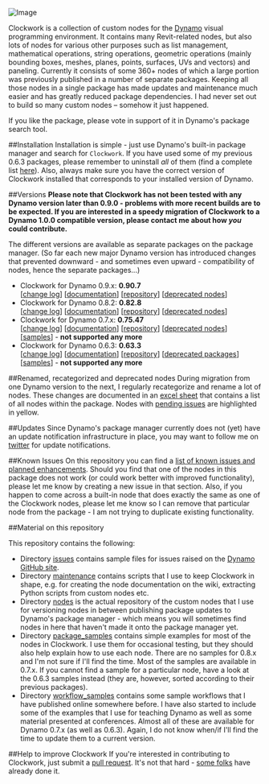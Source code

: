 ﻿![Image](clockwork-logo.png)

Clockwork is a collection of custom nodes for the [Dynamo](http://www.dynamobim.org) visual programming environment. It contains many Revit-related nodes, but also lots of nodes for various other purposes such as list management, mathematical operations, string operations, geometric operations (mainly bounding boxes, meshes, planes, points, surfaces, UVs and vectors) and paneling. Currently it consists of some 360+ nodes of which a large portion was previously published in a number of separate packages. Keeping all those nodes in a single package has made updates and maintenance much easier and has greatly reduced package dependencies. I had never set out to build so many custom nodes – somehow it just happened.

If you like the package, please vote in support of it in Dynamo's package search tool. 

##Installation
Installation is simple - just use Dynamo's built-in package manager and search for ```Clockwork```. If you have used some of my previous 0.6.3 packages, please remember to uninstall *all* of them (find a complete list [here](https://github.com/CAAD-RWTH/ClockworkForDynamo/wiki/Deprecated-Nodes-&-Packages#pre-clockwork-packages)). Also, always make sure you have the correct version of Clockwork installed that corresponds to your installed version of Dynamo.

##Versions
**Please note that Clockwork has not been tested with any Dynamo version later than 0.9.0 - problems with more recent builds are to be expected. If you are interested in a speedy migration of Clockwork to a Dynamo 1.0.0 compatible version, please contact me about how *you* could contribute.**

The different versions are available as separate packages on the package manager. (So far each new major Dynamo version has introduced changes that prevented downward - and sometimes even upward - compatibility of nodes, hence the separate packages...)
- Clockwork for Dynamo 0.9.x: **0.90.7**<br>[[change log](https://github.com/CAAD-RWTH/ClockworkForDynamo/wiki/Version-History#clockwork-for-dynamo-09x)] [[documentation](https://github.com/CAAD-RWTH/ClockworkForDynamo/wiki/0.9.x-Node-Documentation)] [[repository](https://github.com/CAAD-RWTH/ClockworkForDynamo/tree/master/nodes/0.9.x)] [[deprecated nodes](https://github.com/CAAD-RWTH/ClockworkForDynamo/wiki/Deprecated-Nodes-&-Packages#clockwork-for-dynamo-09x)]
- Clockwork for Dynamo 0.8.2: **0.82.8**<br>[[change log](https://github.com/CAAD-RWTH/ClockworkForDynamo/wiki/Version-History#clockwork-for-dynamo-082)] [[documentation](https://github.com/CAAD-RWTH/ClockworkForDynamo/wiki/0.8.x-Node-Documentation)] [[repository](https://github.com/CAAD-RWTH/ClockworkForDynamo/tree/master/nodes/0.8.x)] [[deprecated nodes](https://github.com/CAAD-RWTH/ClockworkForDynamo/wiki/Deprecated-Nodes-&-Packages#clockwork-for-dynamo-082)]
- Clockwork for Dynamo 0.7.x: **0.75.47**<br>[[change log](https://github.com/CAAD-RWTH/ClockworkForDynamo/wiki/Version-History#clockwork-for-dynamo-07x)] [[documentation](https://github.com/CAAD-RWTH/ClockworkForDynamo/wiki/0.7.x-Node-Documentation)] [[repository](https://github.com/CAAD-RWTH/ClockworkForDynamo/tree/master/nodes/0.7.x)] [[deprecated nodes](https://github.com/CAAD-RWTH/ClockworkForDynamo/wiki/Deprecated-Nodes-&-Packages#clockwork-for-dynamo-07x)] [[samples](https://github.com/CAAD-RWTH/ClockworkForDynamo/tree/master/package_samples/0.7.x)] - **not supported any more**
- Clockwork for Dynamo 0.6.3: **0.63.3**<br>[[change log](https://github.com/CAAD-RWTH/ClockworkForDynamo/wiki/Version-History#clockwork-for-dynamo-063)] [[documentation](https://github.com/CAAD-RWTH/ClockworkForDynamo/wiki/0.6.3-Node-Documentation)] [[repository](https://github.com/CAAD-RWTH/ClockworkForDynamo/tree/master/nodes/0.6.3)] [[deprecated packages](https://github.com/CAAD-RWTH/ClockworkForDynamo/wiki/Deprecated-Nodes-&-Packages#pre-clockwork-packages)] [[samples](https://github.com/CAAD-RWTH/ClockworkForDynamo/tree/master/package_samples/0.6.3)] - **not supported any more**

##Renamed, recategorized and deprecated nodes
During migration from one Dynamo version to the next, I regularly recategorize and rename a lot of nodes. These changes are documented in an [excel sheet](https://github.com/CAAD-RWTH/ClockworkForDynamo/raw/master/NodeList.xls) that contains a list of all nodes within the package. Nodes with [pending issues](https://github.com/CAAD-RWTH/ClockworkForDynamo/issues) are highlighted in yellow.

##Updates
Since Dynamo's package manager currently does not (yet) have an update notification infrastructure in place, you may want to follow me on [twitter](https://twitter.com/a_dieckmann) for update notifications.

##Known Issues
On this repository you can find a [list of known issues and planned enhancements](https://github.com/CAAD-RWTH/ClockworkForDynamo/issues). Should you find that one of the nodes in this package does not work (or could work better with improved functionality), please let me know by creating a new issue in that section. Also, if you happen to come across a built-in node that does exactly the same as one of the Clockwork nodes, please let me know so I can remove that particular node from the package - I am not trying to duplicate existing functionality.

##Material on this repository

This repository contains the following:
- Directory [issues](issues) contains sample files for issues raised on the [Dynamo GitHub site](https://github.com/DynamoDS/Dynamo).
- Directory [maintenance](maintenance) contains scripts that I use to keep Clockwork in shape, e.g. for creating the node documentation on the wiki, extracting Python scripts from custom nodes etc.
- Directory [nodes](nodes) is the actual repository of the custom nodes that I use for versioning nodes in between publishing package updates to Dynamo's package manager - which means you will sometimes find nodes in here that haven't made it onto the package manager yet.
- Directory [package_samples](package_samples) contains simple examples for most of the nodes in Clockwork. I use them for occasional testing, but they should also help explain how to use each node. There are no samples for 0.8.x and I'm not sure if I'll find the time. Most of the samples are available in 0.7.x. If you cannot find a sample for a particular node, have a look at the 0.6.3 samples instead (they are, however, sorted according to their previous packages).
- Directory [workflow_samples](workflow_samples) contains some sample workflows that I have published online somewhere before. I have also started to include some of the examples that I use for teaching Dynamo as well as some material presented at conferences. Almost all of these are available for Dynamo 0.7.x (as well as 0.6.3). Again, I do not know when/if I'll find the time to update them to a current version.

##Help to improve Clockwork
If you're interested in contributing to Clockwork, just submit a [pull request](https://github.com/CAAD-RWTH/ClockworkForDynamo/pulls). It's not that hard - [some folks](https://github.com/CAAD-RWTH/ClockworkForDynamo/graphs/contributors) have already done it. 
